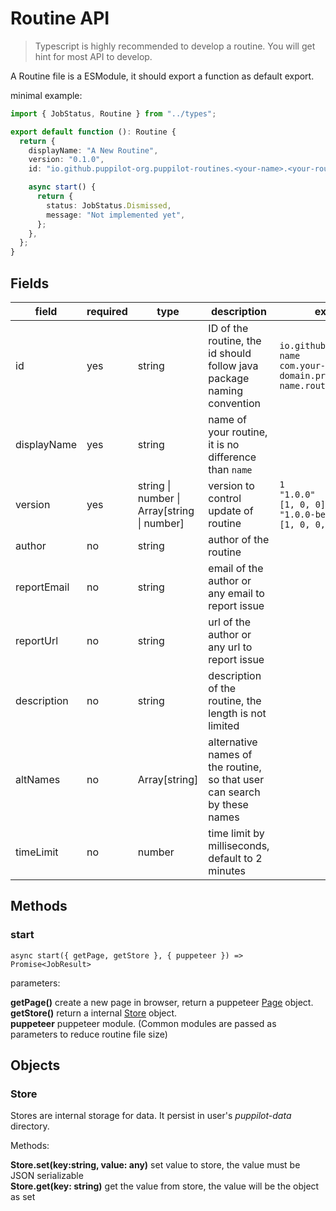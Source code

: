 # Routine API

> Typescript is highly recommended to develop a routine. You will get hint for most API to develop.

A Routine file is a ESModule, it should export a function as default export.

minimal example:

```ts
import { JobStatus, Routine } from "../types";

export default function (): Routine {
  return {
    displayName: "A New Routine",
    version: "0.1.0",
    id: "io.github.puppilot-org.puppilot-routines.<your-name>.<your-routine-id>",

    async start() {
      return {
        status: JobStatus.Dismissed,
        message: "Not implemented yet",
      };
    },
  };
}
```

## Fields

| field       | required | type                                                    | description                                                              | examples                                                                                  |
| ----------- | -------- | ------------------------------------------------------- | ------------------------------------------------------------------------ | ----------------------------------------------------------------------------------------- |
| id          | yes      | string                                                  | ID of the routine, the id should follow java package naming convention   | `io.github.user.routine-name` <br/> `com.your-own-domain.project-name.routine-name`       |
| displayName | yes      | string                                                  | name of your routine, it is no difference than `name`                    |                                                                                           |
| version     | yes      | string \| <br/> number \| <br/> Array[string \| number] | version to control update of routine                                     | `1` <br/> `"1.0.0"` <br/> `[1, 0, 0]` <br/> `"1.0.0-beta.1"` <br/> `[1, 0, 0, "beta", 1]` |
| author      | no       | string                                                  | author of the routine                                                    |                                                                                           |
| reportEmail | no       | string                                                  | email of the author or any email to report issue                         |                                                                                           |
| reportUrl   | no       | string                                                  | url of the author or any url to report issue                             |                                                                                           |
| description | no       | string                                                  | description of the routine, the length is not limited                    |                                                                                           |
| altNames    | no       | Array[string]                                           | alternative names of the routine, so that user can search by these names |                                                                                           |
| timeLimit   | no       | number                                                  | time limit by milliseconds, default to 2 minutes                         |                                                                                           |

## Methods

### start

`async start({ getPage, getStore }, { puppeteer }) => Promise<JobResult>`

parameters:

**getPage()** create a new page in browser, return a puppeteer [Page](https://pptr.dev/api/puppeteer.page) object.  
**getStore()** return a internal [Store](#store) object.  
**puppeteer** puppeteer module. (Common modules are passed as parameters to reduce routine file size)  

## Objects

### Store

Stores are internal storage for data. It persist in user's *puppilot-data* directory.

Methods:

**Store.set(key:string, value: any)** set value to store, the value must be JSON serializable  
**Store.get(key: string)** get the value from store, the value will be the object as set  

